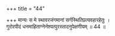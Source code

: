 +++
title = "44"

+++
मान्यः स मे स्थावरजंगमानां सर्गस्थितिप्रत्यवहारहेतुः ।  
गुरोरपीदं धनमाहिताग्नेर्नश्यत्पुरस्तादनुपेक्षणीयम् ॥ 44 ॥